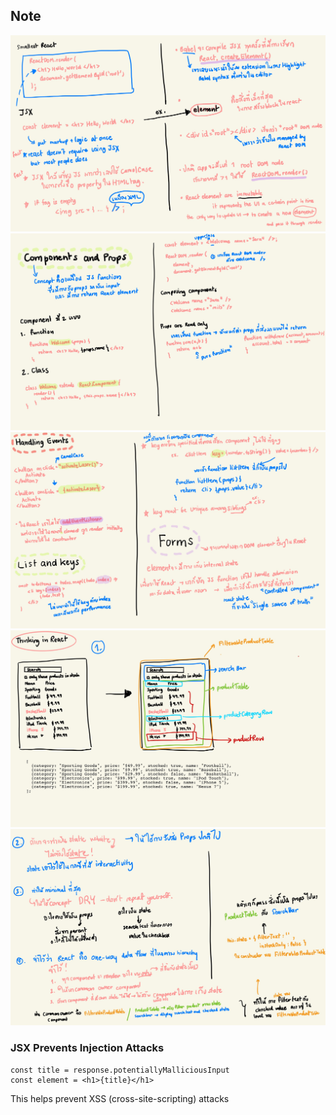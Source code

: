 ## Note

![](https://github.com/mesodiar/bello-react-playground/blob/master/note/React-2.jpg?raw=true)
![](https://github.com/mesodiar/bello-react-playground/blob/master/note/React-3.jpg?raw=true)
![](https://github.com/mesodiar/bello-react-playground/blob/master/note/React-4.jpg?raw=true)
![](https://github.com/mesodiar/bello-react-playground/blob/master/note/React-5.jpg?raw=true)
![](https://github.com/mesodiar/bello-react-playground/blob/master/note/React-6.jpg?raw=true)

### JSX Prevents Injection Attacks

```
const title = response.potentiallyMalliciousInput
const element = <h1>{title}</h1>
```

This helps prevent XSS (cross-site-scripting) attacks
